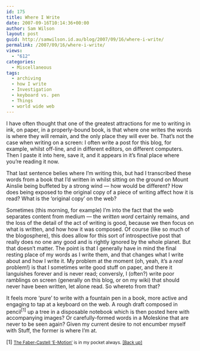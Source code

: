 ```yaml
---
id: 175
title: Where I Write
date: 2007-09-16T10:14:36+00:00
author: Sam Wilson
layout: post
guid: http://samwilson.id.au/blog/2007/09/16/where-i-write/
permalink: /2007/09/16/where-i-write/
views:
  - "612"
categories:
  - Miscellaneous
tags:
  - archiving
  - how I write
  - Investigation
  - keyboard vs. pen
  - Things
  - world wide web
---
```

I have often thought that one of the greatest attractions for me to writing in ink, on paper, in a properly-bound book, is that where one writes the words is where they will remain, and the only place they will ever be. That&#8217;s not the case when writing on a screen: I often write a post for this blog, for example, whilst off-line, and in different editors, on different computers. Then I paste it into here, save it, and it appears in it&#8217;s final place where you&#8217;re reading it now.

That last sentence belies where I&#8217;m writing this, but had I transcribed these words from a book that I&#8217;d written in whilst sitting on the ground on Mount Ainslie being buffeted by a strong wind &mdash; how would be different? How does being exposed to the original copy of a piece of writing affect how it is read? What is the &#8216;original copy&#8217; on the web?

Sometimes (this morning, for example) I&#8217;m into the fact that the web separates content from medium &mdash; the _written word_ certainly remains, and the loss of the detail of the act of writing is good, because we then focus on what is written, and how how it was composed. Of course (like so much of the blogosphere), this does allow for this sort of introspective post that really does no one any good and is rightly ignored by the whole planet. But that doesn&#8217;t matter. The point is that I generally have in mind the final resting place of my words as I write them, and that changes what I write about and how I write it. My problem at the moment (oh, yeah, it&#8217;s a _real_ problem!) is that I sometimes write good stuff on paper, and there it languishes forever and is never read; conversly, I (often?) write poor ramblings on screen (generally on this blog, or on my wiki) that should never have been written, let alone read. So whereto from that?

It feels more &#8216;pure&#8217; to write with a fountain pen in a book, more active and engaging to tap at a keyboard on the web. A rough draft composed in pencil<sup><a href="#pencil-note" name="pencil-note-ret" style="text-decoration:none">[1]</a></sup> up a tree in a disposable notebook which is then posted here with accompanying images? Or carefully-formed words in a Moleskine that are never to be seen again? Given my current desire to not encumber myself with Stuff, the former is where I&#8217;m at.

<a name="pencil-note">[1]</a> <span style="font-size:smaller"><a href="http://www.faber-castell.us/docs/index_ebene3.asp?id=17315&#038;domid=1010&#038;sp=E&#038;addlastid=&#038;m1=14785&#038;m2=14794&#038;m3=14805&#038;m4=17315">The Faber-Castell &#8216;E-Motion&#8217;</a> is in my pocket always. <a href="#pencil-note-ret">[Back up]</a></span>
